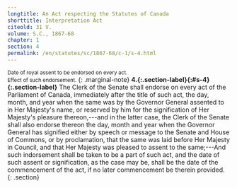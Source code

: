 ```yaml
---
longtitle: An Act respecting the Statutes of Canada
shorttitle: Interpretation Act
citeold: 31 V.
volume: S.C., 1867-68
chapter: 1
section: 4
permalink: /en/statutes/sc/1867-68/c-1/s-4.html
---
```

<small>Date of royal assent to be endorsed on every act.  
Effect of such endorsement.</small>
{: .marginal-note}
<strong><a><span>4.</span>{:.section-label}</a>{:#s-4}{:.section-label}</strong> The Clerk of the Senate shall endorse on every act of the Parliament of Canada, immediately after the title of such act, the day, month, and year when the same was by the Governor General assented to in Her Majesty's name, or reserved by him for the signification of Her Majesty's pleasure thereon,---and in the latter case, the Clerk of the Senate shall also endorse thereon the day, month and year when the Governor General has signified either by speech or message to the Senate and House of Commons, or by proclamation, that the same was laid before Her Majesty in Council, and that Her Majesty was pleased to assent to the same;---And such indorsement shall be taken to be a part of such act, and the date of such assent or signification, as the case may be, shall be the date of the commencement of the act, if no later commencement be therein provided.
{: .section}